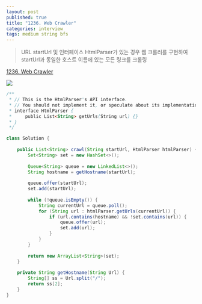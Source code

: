 ```yaml
---
layout: post
published: true
title: "1236. Web Crawler"
categories: interview
tags: medium string bfs
---
```


> URL startUrl 및 인터페이스 HtmlParser가 있는 경우 웹 크롤러를 구현하여 startUrl과 동일한 호스트 이름에 있는 모든 링크를 크롤링

[1236. Web Crawler](https://leetcode.com/problems/web-crawler/)

![](https://assets.leetcode.com/uploads/2019/08/13/urlhostname.png)

```java
/**
 * // This is the HtmlParser's API interface.
 * // You should not implement it, or speculate about its implementation
 * interface HtmlParser {
 *     public List<String> getUrls(String url) {}
 * }
 */

class Solution {
    
    public List<String> crawl(String startUrl, HtmlParser htmlParser) {
        Set<String> set = new HashSet<>();
        
        Queue<String> queue = new LinkedList<>();
        String hostname = getHostname(startUrl);
        
        queue.offer(startUrl);
        set.add(startUrl);
        
        while (!queue.isEmpty()) {
            String currentUrl = queue.poll();
            for (String url : htmlParser.getUrls(currentUrl)) {
                if (url.contains(hostname) && !set.contains(url)) {
                    queue.offer(url);
                    set.add(url);
                }
            }
        }
        
        return new ArrayList<String>(set);
    }
    
    private String getHostname(String Url) {
        String[] ss = Url.split("/");
        return ss[2];
    }
}
```